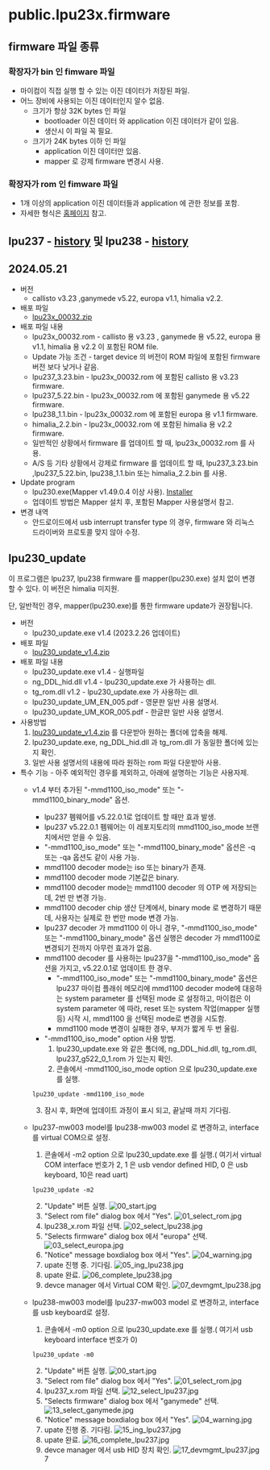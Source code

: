 # public.lpu23x.firmware

## firmware 파일 종류
### 확장자가 bin 인 fimware 파일
* 마이컴이 직접 실행 할 수 있는 이진 데이터가 저장된 파일.
* 어느 장비에 사용되는 이진 데이터인지 알수 없음.
  * 크기가 항상 32K bytes 인 파일 
    * bootloader 이진 데이터 와 application 이진 데이터가 같이 있음.
    * 생산시 이 파일 꼭 필요.
  * 크기가 24K bytes 이하 인 파일
    * application 이진 데이터만 있음.
    * mapper 로 강제 firmware 변경시 사용.
### 확장자가 rom 인 fimware 파일
* 1개 이상의 application 이진 데이터들과 application 에 관한 정보를 포함.
* 자세한 형식은 [홈페이지](https://blog.naver.com/elpusk/222897017053) 참고. 

## lpu237 - [history](./doc/history_lpu237.md) 및 lpu238 - [history](./doc/history_lpu238.md)
## 2024.05.21
* 버전
  * callisto v3.23 ,ganymede v5.22, europa v1.1, himalia v2.2.
* 배포 파일
  * [lpu23x_00032.zip](./lpu23x/lpu23x_00032.zip)
* 배포 파일 내용
  * lpu23x_00032.rom - callisto 용 v3.23 , ganymede 용 v5.22, europa 용 v1.1, himalia 용 v2.2 이 포함된 ROM file.
  * Update 가능 조건 - target device 의 버전이 ROM 파일에 포함된 firmware 버전 보다 낮거나 같음.
  * lpu237_3.23.bin - lpu23x_00032.rom 에 포함된 callisto 용 v3.23 firmware.
  * lpu237_5.22.bin - lpu23x_00032.rom 에 포함된 ganymede 용 v5.22 firmware.
  * lpu238_1.1.bin - lpu23x_00032.rom 에 포함된 europa 용 v1.1 firmware.
  * himalia_2.2.bin - lpu23x_00032.rom 에 포함된 himalia 용 v2.2 firmware.
  * 일반적인 상황에서 firmware 를 업데이트 할 때, lpu23x_00032.rom 를 사용.
  * A/S 등 기타 상황에서 강제로 firmware 를 업데이트 할 때, lpu237_3.23.bin ,lpu237_5.22.bin, lpu238_1.1.bin 또는 himalia_2.2.bin 를 사용.
* Update program
  * lpu230.exe(Mapper v1.49.0.4 이상 사용). [Installer](https://github.com/elpusk/public.lpu237.software)
  * 업데이트 방법은 Mapper 설치 후, 포함된 Mapper 사용설명서 참고. 
* 변경 내역
  - 안드로이드에서 usb interrupt transfer type 의 경우, firmware 와 리눅스 드라이버와 프로토콜 맞지 않아 수정.

## lpu230_update
이 프로그램은 lpu237, lpu238 firmware 를 mapper(lpu230.exe) 설치 없이 변경 할 수 있다. 이 버전은 himalia 미지원.

단, 일반적인 경우, mapper(lpu230.exe)를 통한 firmware update가 권장됩니다.

* 버전
  * lpu230_update.exe v1.4 (2023.2.26 업데이트)
* 배포 파일
  * [lpu230_update_v1.4.zip](./lpu230_update/lpu230_update_v1.4.zip)
* 배포 파일 내용
  * lpu230_update.exe v1.4 - 실행파일
  * ng_DDL_hid.dll v1.4 - lpu230_update.exe 가 사용하는 dll.
  * tg_rom.dll v1.2 - lpu230_update.exe 가 사용하는 dll.
  * lpu230_update_UM_EN_005.pdf - 영문판 일반 사용 설명서.
  * lpu230_update_UM_KOR_005.pdf - 한글판 일반 사용 설명서.
* 사용방법
  1. [lpu230_update_v1.4.zip](./lpu230_update/lpu230_update_v1.4.zip) 를 다운받아 원하는 폴더에 압축을 해제.
  2. lpu230_update.exe, ng_DDL_hid.dll 과 tg_rom.dll 가 동일한 폴더에 있는지 확인.
  3. 일반 사용 설명서의 내용에 따라 원하는 rom 파일 다운받아 사용.
* 특수 기능 - 아주 예외적인 경우를 제외하고, 아래에 설명하는 기능은 사용자제.
  * v1.4 부터 추가된 "-mmd1100_iso_mode" 또는 "-mmd1100_binary_mode" 옵션.
    - lpu237 펨웨어를 v5.22.0.1로 업데이트 할 때만 효과 발생.
    - lpu237  v5.22.0.1 펨웨어는 이 레포지토리의 mmd1100_iso_mode 브랜치에서만 얻을 수 있음.
    - "-mmd1100_iso_mode" 또는 "-mmd1100_binary_mode" 옵션은 -q 또는 -qa 옵션도 같이 사용 가능.
    - mmd1100 decoder mode는 iso 또는 binary가 존재.
    - mmd1100 decoder mode 기본값은 binary.
    - mmd1100 decoder mode는 mmd1100 decoder 의 OTP 에 저장되는데, 2번 만 변경 가능.
    - mmd1100 decoder chip 생산 단계에서, binary mode 로 변경하기 때문데, 사용자는 실제로 한 번만 mode 변경 가능.
    - lpu237 decoder 가 mmd1100 이 아니 경우, "-mmd1100_iso_mode" 또는 "-mmd1100_binary_mode" 옵션 실행은 decoder 가 mmd1100로 변경되기 전까지 아무런 효과가 없음.
    - mmd1100 decoder 를 사용하는 lpu237을 "-mmd1100_iso_mode" 옵션을 가지고, v5.22.0.1로 업데이트 한 경우.
      + "-mmd1100_iso_mode" 또는 "-mmd1100_binary_mode" 옵션은 lpu237 마이컴 플래쉬 메모리에 mmd1100 decoder mode에 대응하는 system parameter 를 선택된 mode 로 설정하고, 마이컴은 이 system parameter 에 따라, reset 또는 system 작업(mapper 실행 등) 시작 시, mmd1100 을 선택된 mode로 변경을 시도함.
      + mmd1100 mode 변경이 실패한 경우, 부저가 짧게 두 번 울림. 
    - "-mmd1100_iso_mode" option 사용 방법.
      1. lpu230_update.exe 와 같은 폴더에, ng_DDL_hid.dll, tg_rom.dll, lpu237_g522_0_1.rom 가 있는지 확인.
      2. 콘솔에서 -mmd1100_iso_mode option 으로 lpu230_update.exe 를 실행.
    ``` 
    lpu230_update -mmd1100_iso_mode
    ```
      3. 잠시 후, 화면에 업데이트 과정이 표시 되고, 끝날때 까지 기다림. 

  * lpu237-mw003 model를 lpu238-mw003 model 로 변경하고, interface를 virtual COM으로 설정.
    1. 콘솔에서 -m2 option 으로 lpu230_update.exe 를 실행.( 여기서 virtual COM interface 번호가 2, 1 은 usb vendor defined HID, 0 은 usb keyboard, 10은 read uart)
    ``` 
    lpu230_update -m2 
    ```
    2. "Update" 버튼 실행.
    ![00_start.jpg](./img/00_start.jpg)
    3. "Select rom file" dialog box 에서 "Yes".
    ![01_select_rom.jpg](./img/01_select_rom.jpg)
    4. lpu238_x.rom 파일 선택.
    ![02_select_lpu238.jpg](./img/02_select_lpu238.jpg)
    5. "Selects firmware" dialog box 에서 "europa" 선택.
    ![03_select_europa.jpg](./img/03_select_europa.jpg)
    6. "Notice" message boxdialog box 에서 "Yes".
    ![04_warning.jpg](./img/04_warning.jpg)
    7. upate 진행 중. 기다림.
    ![05_ing_lpu238.jpg](./img/05_ing_lpu238.jpg)
    8. upate 완료.
    ![06_complete_lpu238.jpg](./img/06_complete_lpu238.jpg)
    8. devce manager 에서 Virtual COM 확인.
    ![07_devmgmt_lpu238.jpg](./img/07_devmgmt_lpu238.jpg)


  * lpu238-mw003 model를 lpu237-mw003 model 로 변경하고, interface를 usb keyboard로 설정.
    1. 콘솔에서 -m0 option 으로 lpu230_update.exe 를 실행.( 여기서 usb keyboard interface 번호가 0)
    ``` 
    lpu230_update -m0 
    ```
    2. "Update" 버튼 실행.
    ![00_start.jpg](./img/00_start.jpg)
    3. "Select rom file" dialog box 에서 "Yes".
    ![01_select_rom.jpg](./img/01_select_rom.jpg)
    4. lpu237_x.rom 파일 선택.
    ![12_select_lpu237.jpg](./img/12_select_lpu237.jpg)
    5. "Selects firmware" dialog box 에서 "ganymede" 선택.
    ![13_select_ganymede.jpg](./img/13_select_ganymede.jpg)
    6. "Notice" message boxdialog box 에서 "Yes".
    ![04_warning.jpg](./img/04_warning.jpg)
    7. upate 진행 중. 기다림.
    ![15_ing_lpu237.jpg](./img/15_ing_lpu237.jpg)
    8. upate 완료.
    ![16_complete_lpu237.jpg](./img/16_complete_lpu237.jpg)
    8. devce manager 에서 usb HID 장치 확인.
    ![17_devmgmt_lpu237.jpg](./img/17_devmgmt_lpu237.jpg)7

    